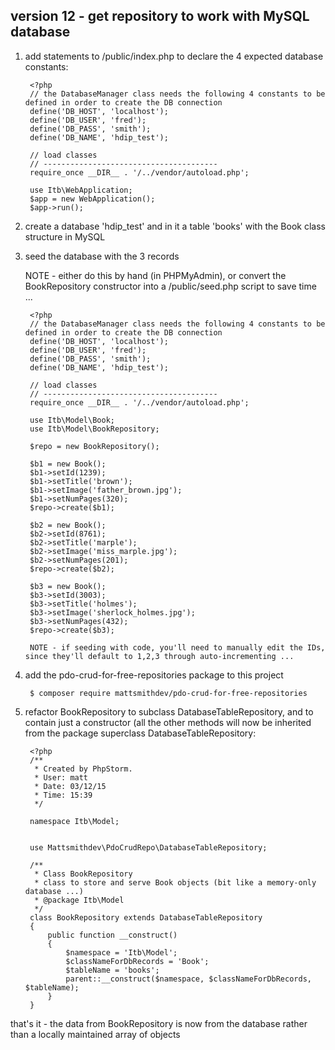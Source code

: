 
## version 12 - get repository to work with MySQL database

1. add statements to /public/index.php to declare the 4 expected database constants:

        <?php
        // the DatabaseManager class needs the following 4 constants to be defined in order to create the DB connection
        define('DB_HOST', 'localhost');
        define('DB_USER', 'fred');
        define('DB_PASS', 'smith');
        define('DB_NAME', 'hdip_test');

        // load classes
        // ---------------------------------------
        require_once __DIR__ . '/../vendor/autoload.php';

        use Itb\WebApplication;
        $app = new WebApplication();
        $app->run();

1. create a database 'hdip_test' and in it a table 'books' with the Book class structure in MySQL

1. seed the database with the 3 records

    NOTE - either do this by hand (in PHPMyAdmin), or convert the BookRepository constructor into a /public/seed.php script to save time ...

        <?php
        // the DatabaseManager class needs the following 4 constants to be defined in order to create the DB connection
        define('DB_HOST', 'localhost');
        define('DB_USER', 'fred');
        define('DB_PASS', 'smith');
        define('DB_NAME', 'hdip_test');

        // load classes
        // ---------------------------------------
        require_once __DIR__ . '/../vendor/autoload.php';

        use Itb\Model\Book;
        use Itb\Model\BookRepository;

        $repo = new BookRepository();

        $b1 = new Book();
        $b1->setId(1239);
        $b1->setTitle('brown');
        $b1->setImage('father_brown.jpg');
        $b1->setNumPages(320);
        $repo->create($b1);

        $b2 = new Book();
        $b2->setId(8761);
        $b2->setTitle('marple');
        $b2->setImage('miss_marple.jpg');
        $b2->setNumPages(201);
        $repo->create($b2);

        $b3 = new Book();
        $b3->setId(3003);
        $b3->setTitle('holmes');
        $b3->setImage('sherlock_holmes.jpg');
        $b3->setNumPages(432);
        $repo->create($b3);

        NOTE - if seeding with code, you'll need to manually edit the IDs, since they'll default to 1,2,3 through auto-incrementing ...


1. add the pdo-crud-for-free-repositories package to this project

        $ composer require mattsmithdev/pdo-crud-for-free-repositories

1. refactor BookRepository to subclass DatabaseTableRepository, and to contain just a constructor (all the other methods will now be inherited from the package superclass DatabaseTableRepository:

        <?php
        /**
         * Created by PhpStorm.
         * User: matt
         * Date: 03/12/15
         * Time: 15:39
         */

        namespace Itb\Model;


        use Mattsmithdev\PdoCrudRepo\DatabaseTableRepository;

        /**
         * Class BookRepository
         * class to store and serve Book objects (bit like a memory-only database ...)
         * @package Itb\Model
         */
        class BookRepository extends DatabaseTableRepository
        {
            public function __construct()
            {
                $namespace = 'Itb\Model';
                $classNameForDbRecords = 'Book';
                $tableName = 'books';
                parent::__construct($namespace, $classNameForDbRecords, $tableName);
            }
        }


that's it - the data from BookRepository is now from the database rather than a locally maintained array of objects